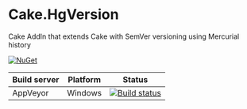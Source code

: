 # Cake.HgVersion
Cake AddIn that extends Cake with SemVer versioning using Mercurial history

[![NuGet](https://img.shields.io/nuget/v/Cake.HgVersion.svg)](https://www.nuget.org/packages/Cake.HgVersion)

| Build server                | Platform     | Status                                                                                                                    |
|-----------------------------|--------------|---------------------------------------------------------------------------------------------------------------------------|
| AppVeyor                    | Windows      | [![Build status](https://ci.appveyor.com/api/projects/status/yhivosl87oqpoja2?svg=true)](https://ci.appveyor.com/project/cakecontrib/cake-hgversion) |
